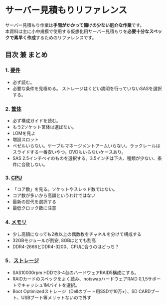 # サーバー見積もりリファレンス

サーバー見積もり作業は**手間がかかって儲けの少ない厄介な作業**です。  
本資料は主に小中規模で使用する仮想化用サーバー見積もりを**必要十分なスペックで素早く作成**するためのリファレンスです。

## 目次 兼 まとめ

### 1. [要件](./chapter_1.md)
* 必ず読む。
* 必要な条件を見極める。 ストレージはくどい説明を行っていないSASを選択する。

### 2. [筐体](./chapter_2.md)
* 必ず構成ガイドを読む。
* もう2ソケット筐体は選ばない。
* LOMを見よ
* 増設スロット
* ベゼルいらない。ケーブルマネージメントアームいらない。ラックレールはスライドする一番安いやつ。DVDもいらないケースあり。
* SAS 2.5インチベイのものを選択する。3.5インチは下火、種類が少ない、条件に合致しない。

### 3. [CPU](./chapter_3.md)
* 「コア数」を見る。ソケットやスレッド数ではない。
* コア数が多いから高額というわけではない
* 最新の世代を選択する
* 最低クロック数に注意

### 4. [メモリ](./chapter_4.md)
* 少し高額になっても2枚以上の偶数枚をチャネルを分けて構成する
* 32GBモジュールが割安, 8GBはとても割高
* DDR4-2666とDDR4-3200、CPUに合うのはどっち？

### 5．[ストレージ](./chapter_5.md)
* SAS10000rpm HDDで3-4台のハードウェアRAID5構成にする。
* RAIDカードのスペックをよく読み、hotswapハードウェアRAID 0,1,5サポートでキャッシュ1Mバイトを選択。
* Boot Optimizedストレージ（Dellのブート用SSDで10万+）、SD CARDブート、USBブート等メリットないので外す


